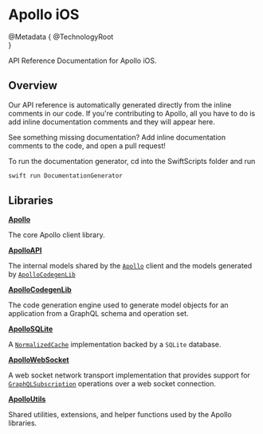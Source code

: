 # Apollo iOS

@Metadata {
   @TechnologyRoot   
}

API Reference Documentation for Apollo iOS.

## Overview

Our API reference is automatically generated directly from the inline comments in our code. If you're contributing to Apollo, all you have to do is add inline documentation comments and they will appear here.

See something missing documentation? Add inline documentation comments to the code, and open a pull request!

To run the documentation generator, cd into the SwiftScripts folder and run

```bash
swift run DocumentationGenerator
```

## Libraries

**[Apollo](/documentation/apollo)**

The core Apollo client library.

**[ApolloAPI](/documentation/apolloapi)**

The internal models shared by the [``Apollo``](/documentation/apollo) client and the models generated by [``ApolloCodegenLib``](/documentation/apollocodegenlib)

**[ApolloCodegenLib](/documentation/apollocodegenlib)**

The code generation engine used to generate model objects for an application from a GraphQL schema and operation set.

**[ApolloSQLite](/documentation/apollosqlite)**

A [`NormalizedCache`](/documentation/apollo/normalizedcache) implementation backed by a `SQLite` database.

**[ApolloWebSocket](/documentation/apollowebsocket)**

A web socket network transport implementation that provides support for [`GraphQLSubscription`](/documentation/apolloapi/graphqlsubscription) operations over a web socket connection.

**[ApolloUtils](/documentation/apolloutils)**

Shared utilities, extensions, and helper functions used by the Apollo libraries.
